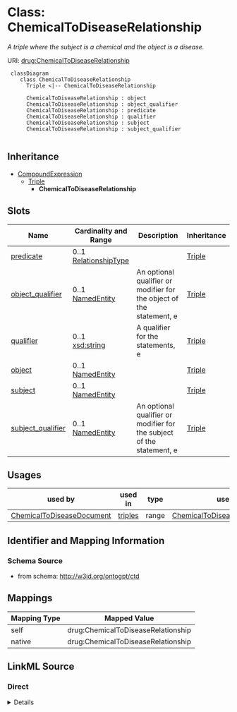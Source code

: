 # Class: ChemicalToDiseaseRelationship
_A triple where the subject is a chemical and the object is a disease._




URI: [drug:ChemicalToDiseaseRelationship](http://w3id.org/ontogpt/drug/ChemicalToDiseaseRelationship)


```mermaid
 classDiagram
    class ChemicalToDiseaseRelationship
      Triple <|-- ChemicalToDiseaseRelationship
      
      ChemicalToDiseaseRelationship : object
      ChemicalToDiseaseRelationship : object_qualifier
      ChemicalToDiseaseRelationship : predicate
      ChemicalToDiseaseRelationship : qualifier
      ChemicalToDiseaseRelationship : subject
      ChemicalToDiseaseRelationship : subject_qualifier
      
```




## Inheritance
* [CompoundExpression](CompoundExpression.md)
    * [Triple](Triple.md)
        * **ChemicalToDiseaseRelationship**



## Slots

| Name | Cardinality and Range | Description | Inheritance |
| ---  | --- | --- | --- |
| [predicate](predicate.md) | 0..1 <br/> [RelationshipType](RelationshipType.md) |  | [Triple](Triple.md) |
| [object_qualifier](object_qualifier.md) | 0..1 <br/> [NamedEntity](NamedEntity.md) | An optional qualifier or modifier for the object of the statement, e | [Triple](Triple.md) |
| [qualifier](qualifier.md) | 0..1 <br/> [xsd:string](xsd:string) | A qualifier for the statements, e | [Triple](Triple.md) |
| [object](object.md) | 0..1 <br/> [NamedEntity](NamedEntity.md) |  | [Triple](Triple.md) |
| [subject](subject.md) | 0..1 <br/> [NamedEntity](NamedEntity.md) |  | [Triple](Triple.md) |
| [subject_qualifier](subject_qualifier.md) | 0..1 <br/> [NamedEntity](NamedEntity.md) | An optional qualifier or modifier for the subject of the statement, e | [Triple](Triple.md) |





## Usages

| used by | used in | type | used |
| ---  | --- | --- | --- |
| [ChemicalToDiseaseDocument](ChemicalToDiseaseDocument.md) | [triples](triples.md) | range | [ChemicalToDiseaseRelationship](ChemicalToDiseaseRelationship.md) |






## Identifier and Mapping Information







### Schema Source


* from schema: http://w3id.org/ontogpt/ctd





## Mappings

| Mapping Type | Mapped Value |
| ---  | ---  |
| self | drug:ChemicalToDiseaseRelationship |
| native | drug:ChemicalToDiseaseRelationship |


## LinkML Source

<!-- TODO: investigate https://stackoverflow.com/questions/37606292/how-to-create-tabbed-code-blocks-in-mkdocs-or-sphinx -->

### Direct

<details>
```yaml
name: ChemicalToDiseaseRelationship
description: A triple where the subject is a chemical and the object is a disease.
from_schema: http://w3id.org/ontogpt/ctd
rank: 1000
is_a: Triple
slot_usage:
  subject:
    name: subject
    description: 'The chemical substance, drug, or small molecule.  or example: Lidocaine,
      Monosodium Glutamate, Imatinib.'
    domain_of:
    - Triple
    - Triple
    range: Chemical
  object:
    name: object
    description: The disease or condition that is being treated or induced by the
      chemical. For example, asthma, cancer, covid-19, cardiac asystole, Hypotension,
      Headache.
    domain_of:
    - Triple
    - Triple
    range: Disease
  predicate:
    name: predicate
    description: The relationship type, e.g. INDUCES, TREATS.
    domain_of:
    - Triple
    - Triple
    range: ChemicalToDiseasePredicate
  subject_qualifier:
    name: subject_qualifier
    description: An optional qualifier or modifier for the chemical, e.g. "high dose"
      or "intravenously administered"
    domain_of:
    - Triple
    - Triple
    range: NamedEntity
  object_qualifier:
    name: object_qualifier
    description: An optional qualifier or modifier for the disease, e.g. "severe"
      or "with additional complications"
    domain_of:
    - Triple
    - Triple
    range: NamedEntity

```
</details>

### Induced

<details>
```yaml
name: ChemicalToDiseaseRelationship
description: A triple where the subject is a chemical and the object is a disease.
from_schema: http://w3id.org/ontogpt/ctd
rank: 1000
is_a: Triple
slot_usage:
  subject:
    name: subject
    description: 'The chemical substance, drug, or small molecule.  or example: Lidocaine,
      Monosodium Glutamate, Imatinib.'
    domain_of:
    - Triple
    - Triple
    range: Chemical
  object:
    name: object
    description: The disease or condition that is being treated or induced by the
      chemical. For example, asthma, cancer, covid-19, cardiac asystole, Hypotension,
      Headache.
    domain_of:
    - Triple
    - Triple
    range: Disease
  predicate:
    name: predicate
    description: The relationship type, e.g. INDUCES, TREATS.
    domain_of:
    - Triple
    - Triple
    range: ChemicalToDiseasePredicate
  subject_qualifier:
    name: subject_qualifier
    description: An optional qualifier or modifier for the chemical, e.g. "high dose"
      or "intravenously administered"
    domain_of:
    - Triple
    - Triple
    range: NamedEntity
  object_qualifier:
    name: object_qualifier
    description: An optional qualifier or modifier for the disease, e.g. "severe"
      or "with additional complications"
    domain_of:
    - Triple
    - Triple
    range: NamedEntity
attributes:
  subject:
    name: subject
    description: 'The chemical substance, drug, or small molecule.  or example: Lidocaine,
      Monosodium Glutamate, Imatinib.'
    from_schema: http://w3id.org/ontogpt/core
    rank: 1000
    alias: subject
    owner: ChemicalToDiseaseRelationship
    domain_of:
    - Triple
    - Triple
    range: Chemical
  predicate:
    name: predicate
    description: The relationship type, e.g. INDUCES, TREATS.
    from_schema: http://w3id.org/ontogpt/core
    rank: 1000
    alias: predicate
    owner: ChemicalToDiseaseRelationship
    domain_of:
    - Triple
    - Triple
    range: ChemicalToDiseasePredicate
  object:
    name: object
    description: The disease or condition that is being treated or induced by the
      chemical. For example, asthma, cancer, covid-19, cardiac asystole, Hypotension,
      Headache.
    from_schema: http://w3id.org/ontogpt/core
    rank: 1000
    alias: object
    owner: ChemicalToDiseaseRelationship
    domain_of:
    - Triple
    - Triple
    range: Disease
  qualifier:
    name: qualifier
    description: A qualifier for the statements, e.g. "NOT" for negation
    from_schema: http://w3id.org/ontogpt/core
    rank: 1000
    alias: qualifier
    owner: ChemicalToDiseaseRelationship
    domain_of:
    - Triple
    range: string
  subject_qualifier:
    name: subject_qualifier
    description: An optional qualifier or modifier for the chemical, e.g. "high dose"
      or "intravenously administered"
    from_schema: http://w3id.org/ontogpt/core
    rank: 1000
    alias: subject_qualifier
    owner: ChemicalToDiseaseRelationship
    domain_of:
    - Triple
    - Triple
    range: NamedEntity
  object_qualifier:
    name: object_qualifier
    description: An optional qualifier or modifier for the disease, e.g. "severe"
      or "with additional complications"
    from_schema: http://w3id.org/ontogpt/core
    rank: 1000
    alias: object_qualifier
    owner: ChemicalToDiseaseRelationship
    domain_of:
    - Triple
    - Triple
    range: NamedEntity

```
</details>